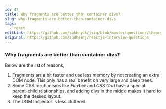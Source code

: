 ```yaml
---
id: 47
title: Why fragments are better than container divs?
slug: why-fragments-are-better-than-container-divs
tags:
  - react
editLink: https://github.com/sakhnyuk/jsiq/blob/master/questions/theory/react/47.md
original: https://github.com/sudheerj/reactjs-interview-questions
---
```


### Why fragments are better than container divs?

Below are the list of reasons,

1. Fragments are a bit faster and use less memory by not creating an extra DOM node. This only has a real benefit on very large and deep trees.
2. Some CSS mechanisms like _Flexbox_ and _CSS Grid_ have a special parent-child relationships, and adding divs in the middle makes it hard to keep the desired layout.
3. The DOM Inspector is less cluttered.